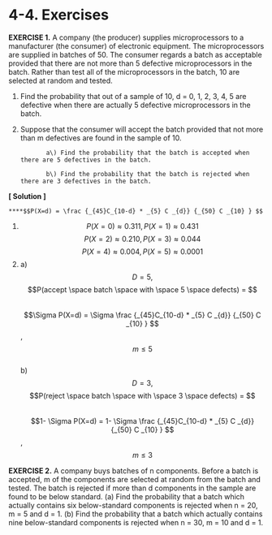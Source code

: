 # 4-4. Exercises

**EXERCISE 1.** A company \(the producer\) supplies microprocessors to a manufacturer \(the consumer\) of electronic equipment. The microprocessors are supplied in batches of 50. The consumer regards a batch as acceptable provided that there are not more than 5 defective microprocessors in the batch. Rather than test all of the microprocessors in the batch, 10 are selected at random and tested. 

1. Find the probability that out of a sample of 10, d = 0, 1, 2, 3, 4, 5 are defective when there are actually 5 defective microprocessors in the batch. 

2. Suppose that the consumer will accept the batch provided that not more than m defectives are found in the sample of 10.

              a\) Find the probability that the batch is accepted when there are 5 defectives in the batch. 

              b\) Find the probability that the batch is rejected when there are 3 defectives in the batch.

**\[ Solution \]**

    ****$$P(X=d) = \frac {_{45}C_{10-d} * _{5} C _{d}} {_{50} C _{10} } $$ 

1. $$P(X=0)≈ 0.311, P(X=1)≈0.431$$  $$P(X=2) ≈ 0.210, P(X=3) ≈0.044$$   $$P(X=4) ≈0.004, P(X=5) ≈0.0001$$ 
2.  a\) $$D =5,$$ $$P(accept \space batch \space with \space 5 \space defects) = $$   
         $$  $$$$\Sigma  P(X=d) = \Sigma \frac {_{45}C_{10-d} * _{5} C _{d}} {_{50} C _{10} } $$  ,     $$m ≤ 5$$      
    b\) $$D =3,$$ $$P(reject \space batch \space with \space 3 \space defects) = $$   
          $$1- \Sigma  P(X=d) = 1- \Sigma \frac {_{45}C_{10-d} * _{5} C _{d}} {_{50} C _{10} } $$  ,    $$m ≤ 3$$ 

  
       

**EXERCISE 2.**  A company buys batches of n components. Before a batch is accepted, m of the components are selected at random from the batch and tested. The batch is rejected if more than d components in the sample are found to be below standard. \(a\) Find the probability that a batch which actually contains six below-standard components is rejected when n = 20, m = 5 and d = 1. \(b\) Find the probability that a batch which actually contains nine below-standard components is rejected when n = 30, m = 10 and d = 1.

